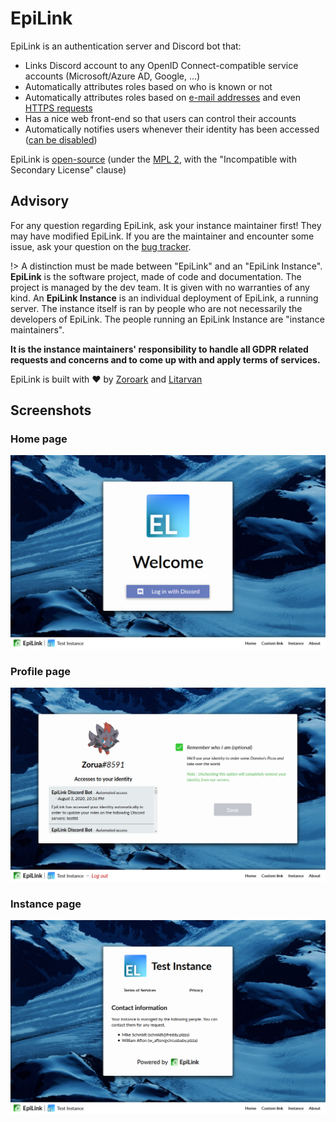 # EpiLink

EpiLink is an authentication server and Discord bot that:

* Links Discord account to any OpenID Connect-compatible service accounts (Microsoft/Azure AD, Google, ...)
* Automatically attributes roles based on who is known or not
* Automatically attributes roles based on [e-mail addresses](Rulebooks.md#e-mail-validation) and even [HTTPS requests](Rulebooks.md#rule-declaration)
* Has a nice web front-end so that users can control their accounts
* Automatically notifies users whenever their identity has been accessed ([can be disabled](MaintainerGuide.md#privacy-configuration))

EpiLink is [open-source](https://github.com/EpiLink/EpiLink) (under the [MPL 2](https://github.com/EpiLink/EpiLink/tree/master/LICENSE), with the "Incompatible with Secondary License" clause) 

## Advisory

For any question regarding EpiLink, ask your instance maintainer first! They may have modified EpiLink. If you are the maintainer and encounter some issue, ask your question on the [bug tracker](https://github.com/EpiLink/EpiLink/issues).

!> A distinction must be made between "EpiLink" and an "EpiLink Instance". **EpiLink** is the software project, made of code and documentation. The project is managed by the dev team. It is given with no warranties of any kind. An **EpiLink Instance** is an individual deployment of EpiLink, a running server. The instance itself is ran by people who are not necessarily the developers of EpiLink. The people running an EpiLink Instance are "instance maintainers".

**It is the instance maintainers' responsibility to handle all GDPR related
requests and concerns and to come up with and apply terms of services.**

EpiLink is built with :heart: by [Zoroark](https://github.com/utybo) and [Litarvan](https://github.com/Litarvan)

## Screenshots 

### Home page

![Front-end screenshot 1](img/demo1.png)

### Profile page

![Front-end screenshot 2](img/demo2.png)

### Instance page

![Front-end screenshot 3](img/demo3.png)